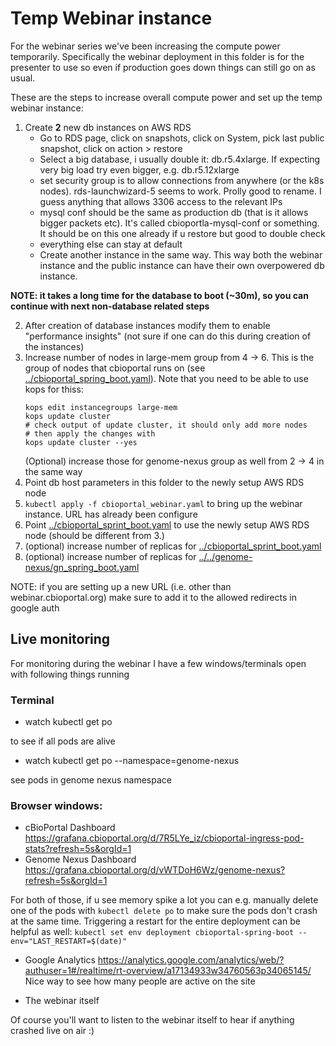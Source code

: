 # Temp Webinar instance

For the webinar series we've been increasing the compute power temporarily. Specifically the webinar deployment in this folder is for the presenter to use so even if production goes down things can still go on as usual.

These are the steps to increase overall compute power and set up the temp webinar instance:

1. Create **2** new db instances on AWS RDS
    - Go to RDS page, click on snapshots, click on System, pick last public snapshot, click on action >
      restore
    - Select a big database, i usually double it: db.r5.4xlarge. If expecting very big load try even bigger, e.g. db.r5.12xlarge
    - set security group is to allow connections from anywhere (or the k8s nodes). rds-launchwizard-5 seems to work. Prolly good to rename. I guess anything that allows 3306 access to the relevant IPs
    - mysql conf should be the same as production db (that is it allows bigger packets etc). It's called cbioportla-mysql-conf or something. It should be on this one already if u restore but good to double check
    - everything else can stay at default
    - Create another instance in the same way. This way both the webinar instance and the public instance can have their own overpowered db instance.
    
**NOTE: it takes a long time for the database to boot (~30m), so you can continue with next non-database related steps**

2. After creation of database instances modify them to enable "performance insights" (not sure if one can do this during creation of the instances)
3. Increase number of nodes in large-mem group from 4 -> 6. This is the group of nodes that cbioportal runs on (see [../cbioportal_spring_boot.yaml](../cbioportal_spring_boot.yaml)). Note that you need to be able to use kops for thiss:
    ```
    kops edit instancegroups large-mem
    kops update cluster
    # check output of update cluster, it should only add more nodes
    # then apply the changes with
    kops update cluster --yes
    ```
    (Optional) increase those for genome-nexus group as well from 2 -> 4 in the same way
4. Point db host parameters in this folder to the newly setup AWS RDS node
5. `kubectl apply -f cbioportal_webinar.yaml` to bring up the webinar instance. URL has already been configure
6. Point [../cbioportal_sprint_boot.yaml](../cbioportal_sprint_boot.yaml) to use the newly setup AWS RDS node (should be different from 3.)
7. (optional) increase number of replicas for [../cbioportal_sprint_boot.yaml](../cbioportal_sprint_boot.yaml)
8. (optional) increase number of replicas for [../../genome-nexus/gn_spring_boot.yaml](../../genome-nexus/gn_spring_boot.yaml)


NOTE: if you are setting up a new URL (i.e. other than webinar.cbioportal.org) make sure to add it to the allowed redirects in google auth

## Live monitoring
For monitoring during the webinar I have a few windows/terminals open with following things running

### Terminal

- watch kubectl get po

to see if all pods are alive

- watch kubectl get po --namespace=genome-nexus

see pods in genome nexus namespace

### Browser windows:

- cBioPortal Dashboard https://grafana.cbioportal.org/d/7R5LYe_iz/cbioportal-ingress-pod-stats?refresh=5s&orgId=1
- Genome Nexus Dashboard https://grafana.cbioportal.org/d/vWTDoH6Wz/genome-nexus?refresh=5s&orgId=1

For both of those, if u see memory spike a lot you can e.g. manually delete one of the pods with `kubectl delete po` to make sure the pods don't crash at the same time. Triggering a restart for the entire deployment can be helpful as well: `kubectl set env deployment cbioportal-spring-boot --env="LAST_RESTART=$(date)"`

- Google Analytics https://analytics.google.com/analytics/web/?authuser=1#/realtime/rt-overview/a17134933w34760563p34065145/    
Nice way to see how many people are active on the site

- The webinar itself

Of course you'll want to listen to the webinar itself to hear if anything crashed live on air :)
